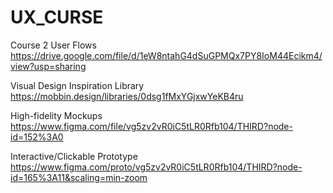# UX_CURSE


Course 2 User Flows
https://drive.google.com/file/d/1eW8ntahG4dSuGPMQx7PY8IoM44Ecikm4/view?usp=sharing


Visual Design Inspiration Library
https://mobbin.design/libraries/0dsg1fMxYGjxwYeKB4ru

High-fidelity Mockups
https://www.figma.com/file/vg5zv2vR0iC5tLR0Rfb104/THIRD?node-id=152%3A0

Interactive/Clickable Prototype
https://www.figma.com/proto/vg5zv2vR0iC5tLR0Rfb104/THIRD?node-id=165%3A11&scaling=min-zoom
